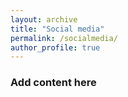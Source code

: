 ```yaml
---
layout: archive
title: "Social media"
permalink: /socialmedia/
author_profile: true
---
```

### Add content here
